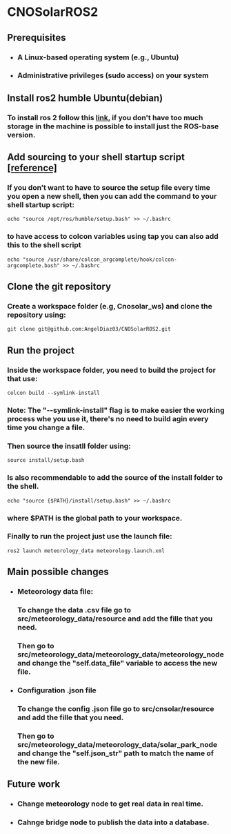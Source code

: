 # CNOSolarROS2
## Prerequisites 
- ### A Linux-based operating system (e.g., Ubuntu)
- ### Administrative privileges (sudo access) on your system
## Install ros2 humble Ubuntu(debian)
### To install ros 2 follow this [link](https://docs.ros.org/en/humble/Installation/Ubuntu-Install-Debians.html), if you don't have too much storage in the machine is possible to install just the ROS-base version. 
## Add sourcing to your shell startup script [[reference]](https://docs.ros.org/en/humble/Tutorials/Beginner-CLI-Tools/Configuring-ROS2-Environment.html)
### If you don’t want to have to source the setup file every time you open a new shell, then you can add the command to your shell startup script:
```
echo "source /opt/ros/humble/setup.bash" >> ~/.bashrc
```
### to have access to colcon variables using tap you can also add this to the shell script
```
echo "source /usr/share/colcon_argcomplete/hook/colcon-argcomplete.bash" >> ~/.bashrc
```
## Clone the git repository
### Create a workspace folder (e.g, Cnosolar_ws) and clone the repository using:
```
git clone git@github.com:AngelDiaz03/CNOSolarROS2.git
```
## Run the project
### Inside the workspace folder, you need to build the project for that use: 
```
colcon build --symlink-install 
```
### Note: The "--symlink-install" flag is to make easier the working process whe you use it, there's no need to build agin every time you change a file.

### Then source the insatll folder using: 
```
source install/setup.bash
```
### Is also recommendable to add the source of the install folder to the shell. 
```
echo "source {$PATH}/install/setup.bash" >> ~/.bashrc
```
### where $PATH is the global path to your workspace. 
### Finally to run the project just use the launch file: 
```
ros2 launch meteorology_data meteorology.launch.xml
```
## Main possible changes
- ### Meteorology data file: 
    ### To change the data .csv file go to src/meteorology_data/resource and add the fille that you need. 
    ### Then go to src/meteorology_data/meteorology_data/meteorology_node and change the "self.data_file" variable to access the new file. 
- ### Configuration .json file 
    ### To change the config .json file go to src/cnsolar/resource and add the fille that you need. 
    ### Then go to src/meteorology_data/meteorology_data/solar_park_node and change the "self.json_str" path to match the name of the new file. 
## Future work 
- ### Change meteorology node to get real data in real time. 
- ### Cahnge bridge node to publish the data into a database. 
